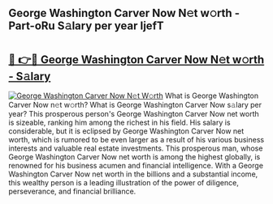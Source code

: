 ## George Washington Carver Now N𝚎t w𝚘rth - Part-oRu S𝚊lary per year IjefT

# <h2><a href="http://gc1wwz.nevu.top/?p=George+Washington+Carver+Now">🔗 👉🔴 George Washington Carver Now N𝚎t w𝚘rth - S𝚊lary</a></h2>

[![George Washington Carver Now N𝚎t W𝚘rth](https://i.imgur.com/Oavwk0R.jpeg)](http://gc1wwz.nevu.top/?p=George+Washington+Carver+Now)
What is George Washington Carver Now n𝚎t w𝚘rth? What is George Washington Carver Now s𝚊lary per year?
This prosperous person's George Washington Carver Now net worth is sizeable, ranking him among the richest in his field. His salary is considerable, but it is eclipsed by George Washington Carver Now net worth, which is rumored to be even larger as a result of his various business interests and valuable real estate investments. This prosperous man, whose George Washington Carver Now net worth is among the highest globally, is renowned for his business acumen and financial intelligence. With a George Washington Carver Now net worth in the billions and a substantial income, this wealthy person is a leading illustration of the power of diligence, perseverance, and financial brilliance.
